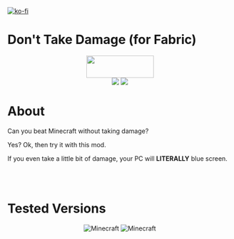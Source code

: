 [![ko-fi](https://ko-fi.com/img/githubbutton_sm.svg)](https://ko-fi.com/K3K05621Y)
<br>
# Don't Take Damage (for Fabric)

<p align="center">
<img src="https://i.imgur.com/Ol1Tcf8.png" width="151" height="50" />
<br>
<img src="https://img.shields.io/static/v1?label=Made%20With&message=%E2%9D%A4&color=red"/>
<img src="https://img.shields.io/static/v1?label=By&message=DevPieter&color=blueviolet"/>
</p>

# About
Can you beat Minecraft without taking damage?

Yes? Ok, then try it with this mod.

If you even take a little bit of damage, your PC will **LITERALLY** blue screen.
<br><br>

<br>

# Tested Versions

<p align="center"> 
<img src="https://img.shields.io/static/v1?label=Minecraft&amp;message=1.17&amp;color=critical" alt="Minecraft">
<img src="https://img.shields.io/static/v1?label=Minecraft&amp;message=1.17.1&amp;color=success" alt="Minecraft">
<br> <br> <br>
</p>

